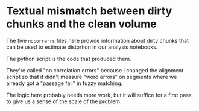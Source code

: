 Textual mismatch between dirty chunks and the clean volume
==========================================================

The five ```nocorrerrs``` files here provide information about dirty chunks that can be used to estimate distortion in our analysis notebooks.

The python script is the code that produced them.

They're called "no correlation errors" because I changed the alignment script so that it didn't measure "word errors" on segments where we already got a "passage fail" in fuzzy matching.

The logic here probably needs more work, but it will suffice for a first pass, to give us a sense of the scale of the problem.

